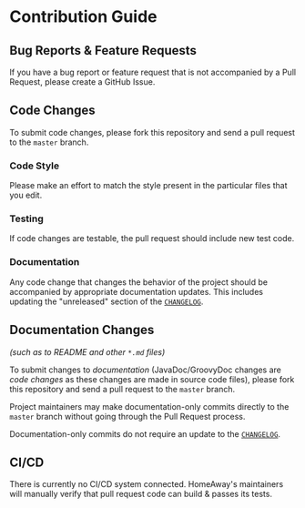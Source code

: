 Contribution Guide
==============================

Bug Reports & Feature Requests
-------------------------

If you have a bug report or feature request that is not accompanied by a Pull Request, please create a GitHub Issue.

Code Changes
-------------------------

To submit code changes, please fork this repository and send a pull request to the `master` branch.

### Code Style

Please make an effort to match the style present in the particular files that you edit.

### Testing

If code changes are testable, the pull request should include new test code.

### Documentation

Any code change that changes the behavior of the project should be accompanied by appropriate documentation updates.
This includes updating the "unreleased" section of the [`CHANGELOG`](CHANGELOG.md).

Documentation Changes
-------------------------

_(such as to README and other `*.md` files)_

To submit changes to _documentation_ (JavaDoc/GroovyDoc changes are _code changes_ as these changes are made in source code files), please fork this repository and send a pull request to the `master` branch.

Project maintainers may make documentation-only commits directly to the `master` branch without going through the Pull Request process.

Documentation-only commits do not require an update to the [`CHANGELOG`](CHANGELOG.md).

CI/CD
-------------------------

There is currently no CI/CD system connected. HomeAway's maintainers will manually verify that pull request code can build & passes its tests.
